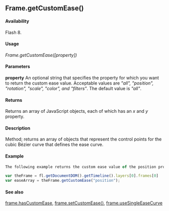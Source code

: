 ## Frame.getCustomEase()

#### Availability

Flash 8.

#### Usage

*Frame.getCustomEase([property])*

#### Parameters

**property** An optional string that specifies the property for which you want to return the custom ease value. Acceptable values are *"all", "position", "rotation", "scale", "color", and "filters"*. The default value is *"all"*.

#### Returns

Returns an array of JavaScript objects, each of which has an *x* and *y* property.

#### Description

Method; returns an array of objects that represent the control points for the cubic Bézier curve that defines the ease curve.

#### Example

```javascript
The following example returns the custom ease value of the position property for the first frame in the top layer:

var theFrame = fl.getDocumentDOM().getTimeline().layers[0].frames[0] 
var easeArray = theFrame.getCustomEase("position");

```
#### See also

[frame.hasCustomEase](../Frame_object/frame10.md), [frame.setCustomEase()](../Frame_object/frame24.md), [frame.useSingleEaseCurve](../Frame_object/frame40.md)
